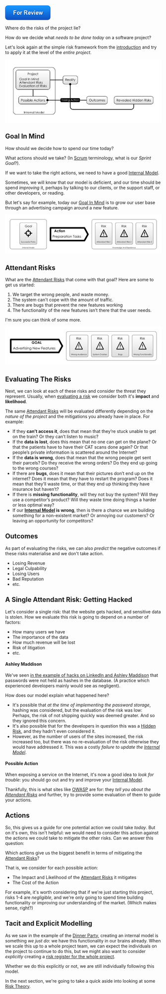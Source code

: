 ![For Review](images/state/for-review.png)

Where do the risks of the project lie? <!-- tweet-end --> 

How do we decide what _needs to be done today_ on a software project? <!-- tweet-end --> 

Let's look again at the simple risk framework from the [introduction](A-Simple-Scenario) and try to apply it at the level of the _entire project_.

![Taking action changes reality, but it changes your perception of the attendant risks too](images/generated/model_vs_reality.png)

## Goal In Mind

How should we decide how to spend our time today?  

What actions should we take?  (In [Scrum](Agile) terminology, what is our _Sprint Goal_?).

If we want to take the right actions, we need to have a good [Internal Model](Glossary#Internal-Model).  

Sometimes, we will know that our model is deficient, and our time should be spend _improving_ it, perhaps by talking to our clients, or the support staff, or other developers, or reading.  

But let's say for example, today our [Goal In Mind](Glossary#Goal-In-Mind) is to grow our user base through an advertising campaign around a new feature. 

![Our Goal](images/generated/simple_scenario_action.png)

## Attendant Risks

What are the [Attendant Risks](Glossary#attendant-risk) that come with that goal?  Here are some to get us started:

1. We target the wrong people, and waste money.
2. The system can't cope with the amount of traffic. 
3. There are bugs that prevent the new features working
4. The functionality of the new features isn’t there that the user needs.

I'm sure you can think of some more. 

![Our Goal, With Attendant Risks](images/generated/goal2.png)

## Evaluating The Risks

Next, we can look at each of these risks and consider the threat they represent.  Usually, when [evaluating a risk](Risk-Theory) we consider both it's **impact** and **likelihood**.  

The same [Attendant Risks](Glossary#attendant-risk) will be evaluated differently depending on the _nature of the project_ and the mitigations you already have in place.  For example:

* If they **can’t access it**, does that mean that they’re stuck unable to get on the train?  Or they can’t listen to music?  
* If the **data is lost**, does this mean that no one can get on the plane?  Or that the patients have to have their CAT scans done again?  Or that people’s private information is scattered around the Internet?
* If the **data is wrong**, does that mean that the wrong people get sent their parcels?  Do they receive the wrong orders?  Do they end up going to the wrong courses?
* If there are **bugs**, does it mean that their pictures don’t end up on the internet?  Does it mean that they have to restart the program?  Does it mean that they’ll waste time, or that they end up thinking they have insurance but haven’t?  
* If there is **missing functionality**, will they not buy the system?  Will they use a competitor’s product?  Will they waste time doing things a harder or less optimal way?
* If our **[Internal Model](Glossary#Internal-Model) is wrong**, then is there a chance we are building something for a non-existent market?  Or annoying our customers?  Or leaving an opportunity for competitors?

## Outcomes

As part of evaluating the risks, we can also _predict_ the negative outcomes if these risks materialise and we don't take action.<!-- tweet-end -->

* Losing Revenue
* Legal Culpability
* Losing Users
* Bad Reputation
* etc.

## A Single Attendant Risk:  Getting Hacked

Let's consider a single risk:  that the website gets hacked, and sensitive data is stolen. <!-- tweet-end --> How we evaluate this risk is going to depend on a number of factors:

* How many users we have
* The importance of the data
* How much revenue will be lost
* Risk of litigation
* etc.

#### Ashley Maddison

We've seen [in the example of hacks on LinkedIn and Ashley Maddison](https://www.acunetix.com/blog/articles/password-hashing-and-the-ashley-madison-hack/) that passwords were not held as hashes in the database.  (A practice which experienced developers mainly would see as negligent).  

How does our model explain what happened here?

- It's possible that _at the time of implementing the password storage_, hashing was considered, but the evaluation of the risk was low:  Perhaps, the risk of not shipping quickly was deemed greater.  And so they ignored this concern.
- It's also possible that for the developers in question this was a [Hidden Risk](Glossary#Hidden-Risk), and they hadn't even considered it. 
- However, as the number of users of the sites increased, the risk increased too, but there was no re-evaluation of the risk otherwise they would have addressed it.  This was a costly _failure to update the [Internal Model](Glossary#Internal-Model)_.

#### Possible Action

When exposing a service on the Internet, it's now a good idea to _look for trouble_:  you should go out and try and improve your [Internal Model](Glossary#Internal-Model).<!-- tweet-end -->   

Thankfully, this is what sites like [OWASP](https://www.owasp.org/index.php/Top_10-2017_Top_10) are for:  they _tell you about the [Attendant Risks](Glossary#attendant-risk)_ <!-- tweet-end --> and further, try to provide some evaluation of them to guide your actions.

## Actions

So, this gives us a guide for one potential action we could take _today_.  But on it's own, this isn't helpful:   we would need to consider this action against the actions we could take to mitigate the other risks.  Can we answer this question:

Which actions give us the biggest benefit in terms of mitigating the [Attendant Risks](Glossary#attendant-risk)?

That is, we consider for each possible action:

- The Impact and Likelihood of the [Attendant Risks](Glossary#attendant-risk) it mitigates
- The Cost of the Action

For example, it's worth considering that if we're just starting this project, risks 1-4 are _negligible_, and we're only going to spend time building functionality or improving our understanding of the market.  (Which makes sense, right?)

## Tacit and Explicit Modelling

As we saw in the example of the [Dinner Party](A-Simple-Scenario), creating an internal model is something _we just do_<!-- tweet-end -->:  we have this functionality in our brains already.  When we scale this up to a whole project team, we can expect the individuals on the project to continue to do this, but we might also want to consider _explicitly_ creating a [risk register for the whole project](Risk-Theory).  

Whether we do this explicitly or not, we are still individually following this model.

In the next section, we're going to take a quick aside into looking at some [Risk Theory](Risk-Theory).
